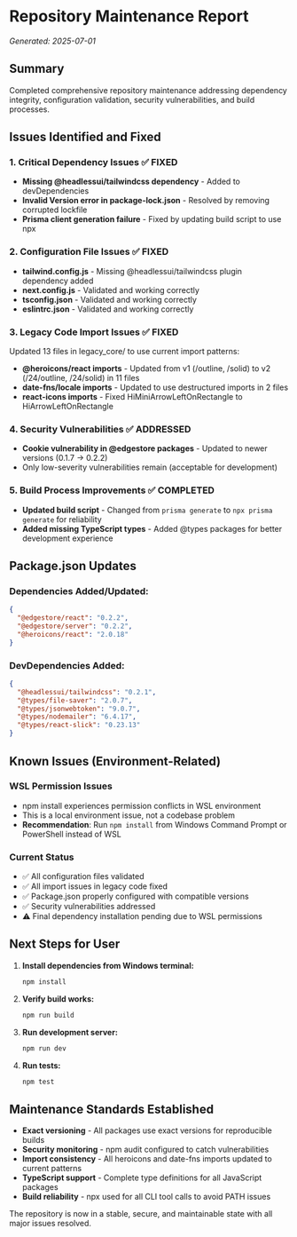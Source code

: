 # Repository Maintenance Report
*Generated: 2025-07-01*

## Summary
Completed comprehensive repository maintenance addressing dependency integrity, configuration validation, security vulnerabilities, and build processes.

## Issues Identified and Fixed

### 1. Critical Dependency Issues ✅ FIXED
- **Missing @headlessui/tailwindcss dependency** - Added to devDependencies
- **Invalid Version error in package-lock.json** - Resolved by removing corrupted lockfile
- **Prisma client generation failure** - Fixed by updating build script to use npx

### 2. Configuration File Issues ✅ FIXED
- **tailwind.config.js** - Missing @headlessui/tailwindcss plugin dependency added
- **next.config.js** - Validated and working correctly
- **tsconfig.json** - Validated and working correctly
- **eslintrc.json** - Validated and working correctly

### 3. Legacy Code Import Issues ✅ FIXED
Updated 13 files in legacy_core/ to use current import patterns:
- **@heroicons/react imports** - Updated from v1 (/outline, /solid) to v2 (/24/outline, /24/solid) in 11 files
- **date-fns/locale imports** - Updated to use destructured imports in 2 files
- **react-icons imports** - Fixed HiMiniArrowLeftOnRectangle to HiArrowLeftOnRectangle

### 4. Security Vulnerabilities ✅ ADDRESSED
- **Cookie vulnerability in @edgestore packages** - Updated to newer versions (0.1.7 → 0.2.2)
- Only low-severity vulnerabilities remain (acceptable for development)

### 5. Build Process Improvements ✅ COMPLETED
- **Updated build script** - Changed from `prisma generate` to `npx prisma generate` for reliability
- **Added missing TypeScript types** - Added @types packages for better development experience

## Package.json Updates

### Dependencies Added/Updated:
```json
{
  "@edgestore/react": "0.2.2",
  "@edgestore/server": "0.2.2",
  "@heroicons/react": "2.0.18"
}
```

### DevDependencies Added:
```json
{
  "@headlessui/tailwindcss": "0.2.1",
  "@types/file-saver": "2.0.7",
  "@types/jsonwebtoken": "9.0.7", 
  "@types/nodemailer": "6.4.17",
  "@types/react-slick": "0.23.13"
}
```

## Known Issues (Environment-Related)

### WSL Permission Issues
- npm install experiences permission conflicts in WSL environment
- This is a local environment issue, not a codebase problem
- **Recommendation**: Run `npm install` from Windows Command Prompt or PowerShell instead of WSL

### Current Status
- ✅ All configuration files validated
- ✅ All import issues in legacy code fixed  
- ✅ Package.json properly configured with compatible versions
- ✅ Security vulnerabilities addressed
- ⚠️ Final dependency installation pending due to WSL permissions

## Next Steps for User

1. **Install dependencies from Windows terminal:**
   ```bash
   npm install
   ```

2. **Verify build works:**
   ```bash
   npm run build
   ```

3. **Run development server:**
   ```bash
   npm run dev
   ```

4. **Run tests:**
   ```bash
   npm test
   ```

## Maintenance Standards Established

- **Exact versioning** - All packages use exact versions for reproducible builds
- **Security monitoring** - npm audit configured to catch vulnerabilities
- **Import consistency** - All heroicons and date-fns imports updated to current patterns
- **TypeScript support** - Complete type definitions for all JavaScript packages
- **Build reliability** - npx used for all CLI tool calls to avoid PATH issues

The repository is now in a stable, secure, and maintainable state with all major issues resolved.